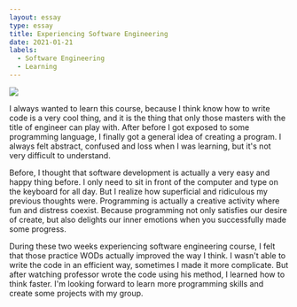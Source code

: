 ```yaml
---
layout: essay
type: essay
title: Experiencing Software Engineering
date: 2021-01-21
labels:
  - Software Engineering
  - Learning
---
```


<img class="ui image" src="../images/">

I always wanted to learn this course, because I think know how to write code is a very cool thing, and it is the thing that only those masters with the title of engineer can play with. After before I got exposed to some programming language, I finally got a general idea of creating a program. I always felt abstract, confused and loss when I was learning, but it's not very difficult to understand.

Before, I thought that software development is actually a very easy and happy thing before. I only need to sit in front of the computer and type on the keyboard for all day. But I realize how superficial and ridiculous my previous thoughts were. Programming is actually a creative activity where fun and distress coexist. Because programming not only satisfies our desire of create, but also delights our inner emotions when you successfully made some progress.

During these two weeks experiencing software engineering course, I felt that those practice WODs actually improved the way I think. I wasn't able to write the code in an efficient way, sometimes I made it more complicate. But after watching professor wrote the code using his method, I learned how to think faster. I'm looking forward to learn more programming skills and create some projects with my group.
